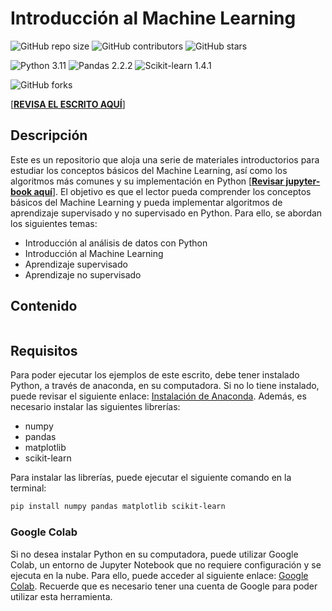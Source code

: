 # Introducción al Machine Learning

![GitHub repo size](https://img.shields.io/github/repo-size/Izainea/api_review)
![GitHub contributors](https://img.shields.io/github/contributors/Izainea/api_review)
![GitHub stars](https://img.shields.io/github/stars/Izainea/api_review?style=social)

![Python 3.11](https://img.shields.io/badge/python-3.11-blue.svg)
![Pandas 2.2.2](https://img.shields.io/badge/pandas-2.2.2-blue.svg)
![Scikit-learn 1.4.1](https://img.shields.io/badge/scikit--learn-1.4.1-blue.svg)

![GitHub forks](https://img.shields.io/github/forks/Izainea/api_review?style=social)

[[**REVISA EL ESCRITO AQUÍ**]](https://izainea.github.io/seminario-de-programacion/)

## Descripción

Este es un repositorio que aloja una serie de materiales introductorios para estudiar los conceptos básicos del Machine Learning, así como los algoritmos más comunes y su implementación en Python [[**Revisar jupyter-book aquí**]](https://izainea.github.io/seminario-de-programacion/). El objetivo es que el lector pueda comprender los conceptos básicos del Machine Learning y pueda implementar algoritmos de aprendizaje supervisado y no supervisado en Python. Para ello, se abordan los siguientes temas:

- Introducción al análisis de datos con Python
- Introducción al Machine Learning
- Aprendizaje supervisado
- Aprendizaje no supervisado


## Contenido

```{tableofcontents}
```

## Requisitos

Para poder ejecutar los ejemplos de este escrito, debe tener instalado Python, a través de anaconda, en su computadora. Si no lo tiene instalado, puede revisar el siguiente enlace: [Instalación de Anaconda](https://www.anaconda.com/download). Además, es necesario instalar las siguientes librerías:

- numpy
- pandas
- matplotlib
- scikit-learn

Para instalar las librerías, puede ejecutar el siguiente comando en la terminal:

```bash
pip install numpy pandas matplotlib scikit-learn
```

### Google Colab

Si no desea instalar Python en su computadora, puede utilizar Google Colab, un entorno de Jupyter Notebook que no requiere configuración y se ejecuta en la nube. Para ello, puede acceder al siguiente enlace: [Google Colab](https://colab.research.google.com/). Recuerde que es necesario tener una cuenta de Google para poder utilizar esta herramienta.